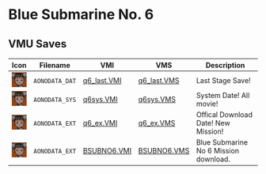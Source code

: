 # Blue Submarine No. 6

## VMU Saves

| Icon | Filename | VMI | VMS | Description |
|------|----------|-----|-----|-------------|
| ![Blue Submarine No. 6](../icons/AONODATA_DAT.GIF) | `AONODATA_DAT` | [q6_last.VMI](q6_last.VMI) | [q6_last.VMS](q6_last.VMS) | Last Stage Save! |
| ![Blue Submarine No. 6](../icons/AONODATA_SYS.GIF) | `AONODATA_SYS` | [q6sys.VMI](q6sys.VMI) | [q6sys.VMS](q6sys.VMS) | System Date! All movie! |
| ![Blue Submarine No. 6](../icons/AONODATA_EXT.GIF) | `AONODATA_EXT` | [q6_ex.VMI](q6_ex.VMI) | [q6_ex.VMS](q6_ex.VMS) | Offical Download Date! New Mission! |
| ![Blue Submarine No. 6](../icons/AONODATA_EXT.GIF) | `AONODATA_EXT` | [BSUBNO6.VMI](BSUBNO6.VMI) | [BSUBNO6.VMS](BSUBNO6.VMS) | Blue Submarine No 6 Mission download. |
